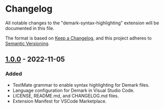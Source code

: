# Changelog

All notable changes to the "demark-syntax-highlighting" extension will be documented in this file.

The format is based on [Keep a Changelog](http://keepachangelog.com/en/1.0.0/), and this project adheres to [Semantic Versioning](https://semver.org/spec/v2.0.0.html).

## [1.0.0] - 2022-11-05

### Added

- TextMate grammar to enable syntax highlighting for Demark files.
- Language configuration for Demark in Visual Studio Code.
- LICENSE, README.md, and CHANGELOG.md files.
- Extension Manifest for VSCode Marketplace.

[1.0.0]: https://github.com/aaditmshah/demark-syntax-highlighting/releases/tag/v1.0.0
